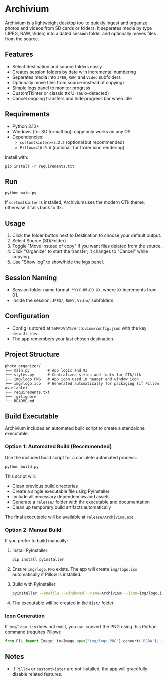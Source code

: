 # Archivium

Archivium is a lightweight desktop tool to quickly ingest and organize photos and videos from SD cards or folders. It separates media by type (JPEG, RAW, Video) into a dated session folder and optionally moves files from the source.

## Features
- Select destination and source folders easily
- Creates session folders by date with incremental numbering
- Separates media into `JPEG`, `RAW`, and `Video` subfolders
- Optionally move files from source (instead of copying)
- Simple logs panel to monitor progress
- CustomTkinter or classic ttk UI (auto-detected)
- Cancel ongoing transfers and hide progress bar when idle

## Requirements
- Python 3.10+
- Windows (for SD formatting); copy-only works on any OS
- Dependencies:
  - `customtkinter>=5.2.2` (optional but recommended)
  - `Pillow>=10.0.0` (optional, for folder icon rendering)

Install with:
```
pip install -r requirements.txt
```

## Run
```
python main.py
```

If `customtkinter` is installed, Archivium uses the modern CTk theme; otherwise it falls back to ttk.

## Usage
1. Click the folder button next to Destination to choose your default output.
2. Select Source (SD/Folder).
3. Toggle "Move instead of copy" if you want files deleted from the source.
4. Click "Organize" to start the transfer; it changes to "Cancel" while copying.
5. Use "Show log" to show/hide the logs panel.

## Session Naming
- Session folder name format: `YYYY-MM-DD_XX`, where `XX` increments from 01.
- Inside the session: `JPEG/`, `RAW/`, `Video/` subfolders.

## Configuration
- Config is stored at `%APPDATA%/Archivium/config.json` with the key `default_dest`.
- The app remembers your last chosen destination.

## Project Structure
```
photo_organizer/
├── main.py        # App logic and UI
├── styles.py      # Centralized styles and fonts for CTk/ttk
├── img/logo.PNG   # App icon used in header and window icon
├── img/logo.ico   # Generated automatically for packaging (if Pillow available)
├── requirements.txt
├── .gitignore
└── README.md
```

## Build Executable

Archivium includes an automated build script to create a standalone executable.

### Option 1: Automated Build (Recommended)
Use the included build script for a complete automated process:

```bash
python build.py
```

This script will:
- Clean previous build directories
- Create a single executable file using PyInstaller
- Include all necessary dependencies and assets
- Generate a `release/` folder with the executable and documentation
- Clean up temporary build artifacts automatically

The final executable will be available at `release/Archivium.exe`.

### Option 2: Manual Build
If you prefer to build manually:

1. Install PyInstaller:
   ```bash
   pip install pyinstaller
   ```

2. Ensure `img/logo.PNG` exists. The app will create `img/logo.ico` automatically if Pillow is installed.

3. Build with PyInstaller:
   ```bash
   pyinstaller --onefile --windowed --name=Archivium --icon=img/logo.ico --add-data=img;img --hidden-import=customtkinter --hidden-import=tkinter --hidden-import=PIL --clean main.py
   ```

4. The executable will be created in the `dist/` folder.

### Icon Generation
If `img/logo.ico` does not exist, you can convert the PNG using this Python command (requires Pillow):
```python
from PIL import Image; im=Image.open('img/logo.PNG').convert('RGBA'); im.save('img/logo.ico', sizes=[(16,16),(32,32),(48,48),(64,64),(128,128),(256,256)])
```

## Notes
- If `Pillow` or `customtkinter` are not installed, the app will gracefully disable related features.
